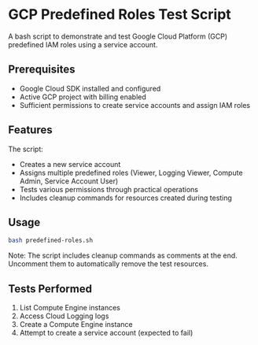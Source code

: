 # GCP Predefined Roles Test Script

A bash script to demonstrate and test Google Cloud Platform (GCP) predefined IAM roles using a service account.

## Prerequisites

- Google Cloud SDK installed and configured
- Active GCP project with billing enabled
- Sufficient permissions to create service accounts and assign IAM roles

## Features

The script:
- Creates a new service account
- Assigns multiple predefined roles (Viewer, Logging Viewer, Compute Admin, Service Account User)
- Tests various permissions through practical operations
- Includes cleanup commands for resources created during testing

## Usage

```bash
bash predefined-roles.sh
```

Note: The script includes cleanup commands as comments at the end. Uncomment them to automatically remove the test resources.

## Tests Performed

1. List Compute Engine instances
2. Access Cloud Logging logs
3. Create a Compute Engine instance
4. Attempt to create a service account (expected to fail)
